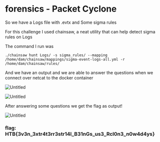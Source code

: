 # forensics - Packet Cyclone

So we have a Logs file with .evtx and Some sigma rules

For this challenge I used chainsaw, a neat utility that can help detect sigma rules on Logs

The command I run was

`./chainsaw hunt Logs/ -s sigma_rules/ --mapping /home/dam/chainsaw/mappings/sigma-event-logs-all.yml -r /home/dam/chainsaw/rules/`

And we have an output and we are able to answer the questions when we connect over netcat to the docker container

![Untitled](forensics%20-%20Packet%20Cyclone%20c420d6df240746ae8f5fe8ec1f4429dc/Untitled.png)

![Untitled](forensics%20-%20Packet%20Cyclone%20c420d6df240746ae8f5fe8ec1f4429dc/Untitled%201.png)

After answering some questions we get the flag as output!

![Untitled](forensics%20-%20Packet%20Cyclone%20c420d6df240746ae8f5fe8ec1f4429dc/Untitled%202.png)

### flag: HTB{3v3n_3xtr4t3rr3str14l_B31nGs_us3_Rcl0n3_n0w4d4ys}